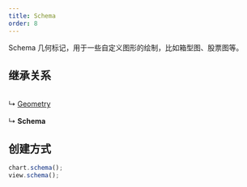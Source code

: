 ```yaml
---
title: Schema
order: 8
---
```


Schema 几何标记，用于一些自定义图形的绘制，比如箱型图、股票图等。<br />

<a name="47c96d01"></a>

## 继承关系

<br />↳ [Geometry](geometry)<br />
<br />↳ **Schema**<br />

<a name="d3474432"></a>

## 创建方式

```typescript
chart.schema();
view.schema();
```
